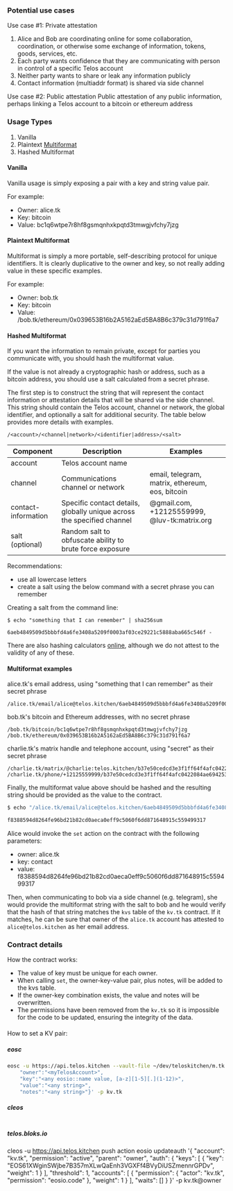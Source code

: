 ### Potential use cases
Use case #1: Private attestation
1. Alice and Bob are coordinating online for some collaboration, coordination, or otherwise some exchange of information, tokens, goods, services, etc.
2. Each party wants confidence that they are communicating with person in control of a specific Telos account
3. Neither party wants to share or leak any information publicly
4. Contact information (multiaddr format) is shared via side channel

Use case #2: Public attestation
Public attestation of any public information, perhaps linking a Telos account to a bitcoin or ethereum address

### Usage Types
1. Vanilla
2. Plaintext [Multiformat](https://multiformats.io/)
3. Hashed Multiformat

#### Vanilla
Vanilla usage is simply exposing a pair with a key and string value pair.

For example: 
- Owner: alice.tk
- Key: bitcoin
- Value: bc1q6wtpe7r8hf8gsmqnhxkpqtd3tmwgjvfchy7jzg

#### Plaintext Multiformat
Multiformat is simply a more portable, self-describing protocol for unique identifiers. It is clearly duplicative to the owner and key, so not really adding value in these specific examples.

For example: 
- Owner: bob.tk
- Key: bitcoin
- Value: /bob.tk/ethereum/0x039653B16b2A5162aEd5BA8B6c379c31d791f6a7

#### Hashed Multiformat
If you want the information to remain private, except for parties you communicate with, you should hash the multiformat value.

If the value is not already a cryptographic hash or address, such as a bitcoin address, you should use a salt calculated from a secret phrase.

The first step is to construct the string that will represent the contact information or attestation details that will be shared via the side channel. This string should contain the Telos account, channel or network, the global identifier, and optionally a salt for additional security. The table below provides more details with examples.
```
/<account>/<channel|network>/<identifier|address>/<salt>
```

| Component             | Description                                                               | Examples                                              |
| --------------------- | ------------------------------------------------------------------------- | ----------------------------------------------------- | 
| account               | Telos account name                                                        |                                                       |
| channel               | Communications channel or network                                         | email, telegram, matrix, ethereum, eos, bitcoin       |
| contact-information   | Specific contact details, globally unique across the specified channel    | <account>@gmail.com, +12125559999, @luv-tk:matrix.org |
| salt (optional)       | Random salt to obfuscate ability to brute force exposure                  |                                                       |

Recommendations:
- use all lowercase letters
- create a salt using the below command with a secret phrase you can remember

Creating a salt from the command line:
```
$ echo "something that I can remember" | sha256sum

6aeb4849509d5bbbfd4a6fe3408a5209f0003af03ce29221c5888aba665c546f -
```
There are also hashing calculators [online](https://emn178.github.io/online-tools/sha256.html), although we do not attest to the validity of any of these.

#### Multiformat examples
alice.tk's email address, using "something that I can remember" as their secret phrase 
```
/alice.tk/email/alice@telos.kitchen/6aeb4849509d5bbbfd4a6fe3408a5209f0003af03ce29221c5888aba665c546f
```

bob.tk's bitcoin and Ethereum addresses, with no secret phrase
```
/bob.tk/bitcoin/bc1q6wtpe7r8hf8gsmqnhxkpqtd3tmwgjvfchy7jzg
/bob.tk/ethereum/0x039653B16b2A5162aEd5BA8B6c379c31d791f6a7
```

charlie.tk's matrix handle and telephone account, using "secret" as their secret phrase
```
/charlie.tk/matrix/@charlie:telos.kitchen/b37e50cedcd3e3f1ff64f4afc0422084ae694253cf399326868e07a35f4a45fb
/charlie.tk/phone/+12125559999/b37e50cedcd3e3f1ff64f4afc0422084ae694253cf399326868e07a35f4a45fb
```

Finally, the multiformat value above should be hashed and the resulting string should be provided as the value to the contract.

``` sh
$ echo "/alice.tk/email/alice@telos.kitchen/6aeb4849509d5bbbfd4a6fe3408a5209f0003af03ce29221c5888aba665c546f" | sha256sum

f8388594d8264fe96bd21b82cd0aeca0eff9c5060f6dd871648915c559499317
```

Alice would invoke the ```set``` action on the contract with the following parameters:
- owner: alice.tk
- key: contact
- value: f8388594d8264fe96bd21b82cd0aeca0eff9c5060f6dd871648915c559499317

Then, when communicating to bob via a side channel (e.g. telegram), she would provide the multiformat string with the salt to bob and he would verify that the hash of that string matches the ```kvs``` table of the ```kv.tk``` contract.  If it matches, he can be sure that owner of the ```alice.tk``` account has attested to ```alice@telos.kitchen``` as her email address.

### Contract details
How the contract works:
- The value of key must be unique for each owner. 
- When calling ```set```, the owner-key-value pair, plus notes, will be added to the kvs table.
- If the owner-key combination exists, the value and notes will be overwritten. 
- The permissions have been removed from the ```kv.tk``` so it is impossible for the code to be updated, ensuring the integrity of the data.

#### 
How to set a KV pair:
##### eosc
``` sh
eosc -u https://api.telos.kitchen --vault-file ~/dev/teloskitchen/m.tk.json tx create kv.tk set '{     
    "owner":"<myTelosAccount>",
    "key":"<any eosio::name value, [a-z][1-5][.](1-12)>",    
    "value":"<any string>",
    "notes":"<any string>"}' -p kv.tk
```

##### cleos
``` sh

```

##### telos.bloks.io





 cleos -u https://api.telos.kitchen push action eosio updateauth '{
    "account": "kv.tk",
    "permission": "active",
    "parent": "owner",
    "auth": {
        "keys": [
            {
                "key": "EOS61XWginSWjbe7B357mXLwQaEnh3VGXFf4BVyDiUSZmennrGPDv",
                "weight": 1
            }
        ],
        "threshold": 1,
        "accounts": [
            {
                "permission": {
                    "actor": "kv.tk",
                    "permission": "eosio.code"
                },
                "weight": 1
            }
        ],
        "waits": []
    }
}' -p kv.tk@owner